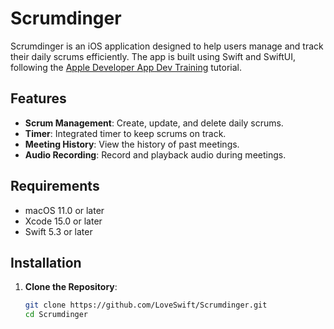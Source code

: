 # Scrumdinger

Scrumdinger is an iOS application designed to help users manage and track their daily scrums efficiently. The app is built using Swift and SwiftUI, following the [Apple Developer App Dev Training](https://developer.apple.com/tutorials/app-dev-training/getting-started-with-scrumdinger) tutorial.


## Features

- **Scrum Management**: Create, update, and delete daily scrums.
- **Timer**: Integrated timer to keep scrums on track.
- **Meeting History**: View the history of past meetings.
- **Audio Recording**: Record and playback audio during meetings.

## Requirements

- macOS 11.0 or later
- Xcode 15.0 or later
- Swift 5.3 or later

## Installation

1. **Clone the Repository**:
   ```sh
   git clone https://github.com/LoveSwift/Scrumdinger.git
   cd Scrumdinger
